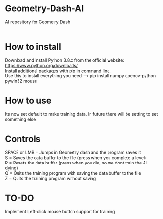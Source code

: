 # Geometry-Dash-AI
AI repository for Geometry Dash
<br />
<br />

# How to install
Download and install Python 3.8.x from the official website: https://www.python.org/downloads/ <br />
Install additional packages with pip in command line. <br />
Use this to install everything you need --> pip install numpy opencv-python pywin32 mouse

# How to use
Its now set default to make training data. In future there will be setting to set something else.

# Controls
SPACE or LMB = Jumps in Geometry dash and the program saves it<br />
S = Saves the data buffer to the file (press when you complete a level) <br />
R = Resets the data buffer (press when you die, so we dont train the AI dying) <br />
Q = Quits the training program with saving the data buffer to the file <br />
Z = Quits the training program without saving 

# TO-DO
Implement Left-click mouse button support for training
